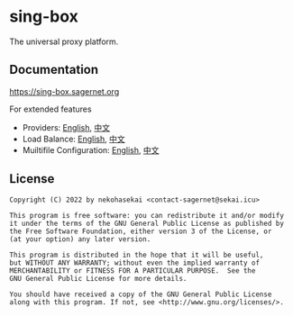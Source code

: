 # sing-box

The universal proxy platform.

## Documentation

https://sing-box.sagernet.org

For extended features

- Providers: [English](./docs/configuration/provider/index.md), [中文](./docs/configuration/provider/index.zh.md)
- Load Balance: [English](./docs/configuration/outbound/loadbalance.md), [中文](./docs/configuration/outbound/loadbalance.zh.md)
- Muiltifile Configuration: [English](./docs/configuration/index.md), [中文](./docs/configuration/index.zh.md)

## License

```
Copyright (C) 2022 by nekohasekai <contact-sagernet@sekai.icu>

This program is free software: you can redistribute it and/or modify
it under the terms of the GNU General Public License as published by
the Free Software Foundation, either version 3 of the License, or
(at your option) any later version.

This program is distributed in the hope that it will be useful,
but WITHOUT ANY WARRANTY; without even the implied warranty of
MERCHANTABILITY or FITNESS FOR A PARTICULAR PURPOSE.  See the
GNU General Public License for more details.

You should have received a copy of the GNU General Public License
along with this program. If not, see <http://www.gnu.org/licenses/>.
```